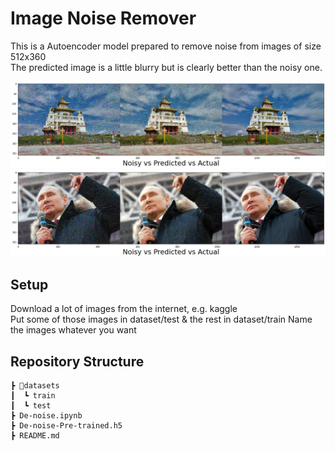 Image Noise Remover
============

This is a Autoencoder model prepared to remove noise from images of size 512x360  
The predicted image is a little blurry but is clearly better than the noisy one.

![](preview1.png)
![](preview2.png)

## Setup

Download a lot of images from the internet, e.g. kaggle  
Put some of those images in dataset/test & the rest in dataset/train
Name the images whatever you want


## Repository Structure
```
┣ 📂datasets
┃  ┗ train
┃  ┗ test
┣ De-noise.ipynb
┣ De-noise-Pre-trained.h5
┣ README.md
```
